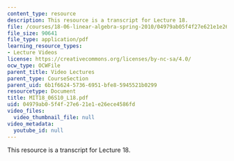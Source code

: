 ```yaml
---
content_type: resource
description: This resource is a transcript for Lecture 18.
file: /courses/18-06-linear-algebra-spring-2010/04979ab05f4f27e621e1e26ece4586fd_MIT18_06S10_L18.pdf
file_size: 90641
file_type: application/pdf
learning_resource_types:
- Lecture Videos
license: https://creativecommons.org/licenses/by-nc-sa/4.0/
ocw_type: OCWFile
parent_title: Video Lectures
parent_type: CourseSection
parent_uid: 6b1f6624-5736-6951-bfe8-5945521b0299
resourcetype: Document
title: MIT18_06S10_L18.pdf
uid: 04979ab0-5f4f-27e6-21e1-e26ece4586fd
video_files:
  video_thumbnail_file: null
video_metadata:
  youtube_id: null
---
```

This resource is a transcript for Lecture 18.